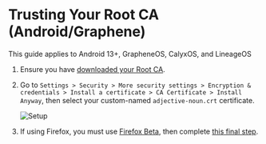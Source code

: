 # Trusting Your Root CA (Android/Graphene)

This guide applies to Android 13+, GrapheneOS, CalyxOS, and LineageOS

1. Ensure you have [downloaded your Root CA](../../../user-manual/trust-ca.md#download-your-root-ca).

1. Go to `Settings > Security > More security settings > Encryption & credentials > Install a certificate > CA Certificate > Install Anyway`, then select your custom-named `adjective-noun.crt` certificate.

   <!-- @TODO -->

   ![Setup](./assets/ca-install.png)

1. If using Firefox, you must use <a href="https://play.google.com/store/apps/details?id=org.mozilla.firefox_beta" target="_blank">Firefox Beta</a>, then complete [this final step](../../firefox-guides/ca.md#android--graphene).
